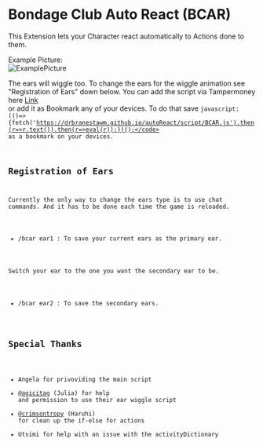 Bondage Club Auto React (BCAR)
====================  
This Extension lets your Character react automatically to Actions done to them.  

Example Picture:  
![ExamplePicture](https://user-images.githubusercontent.com/115511728/196439657-cfb098f1-093a-4b5d-8d6b-df0a755e1335.png)  

The ears will wiggle too. To change the ears for the wiggle animation see "Registration of Ears" down below. You can add the script via Tampermoney here [Link](./script/BCARLoader.user.js)  
or add it as Bookmark any of your devices. To do that save  <code>javascript:(()=>{fetch('https://drbranestawm.github.io/autoReact/script/BCAR.js').then(r=>r.text()).then(r=>eval(r));})();</code> as a bookmark on your devices.

Registration of Ears
----------------------
Currently the only way to change the ears type is to use chat commands. And it has to be done each time the game is reloaded.

  - /bcar ear1 : To save your current ears as the primary ear.

Switch your ear to the one you want the secondary ear to be.

  - /bcar ear2 : To save the secondary ears.



Special Thanks
----------------

 - Angela for privoviding the main script  
 - [@agicitag](https://github.com/agicitag) (Julia) for help and permission to use their ear wiggle script  
 - [@crimsontropy](https://github.com/crimsontropy) (Haruhi) for clean up the if-else for actions
 - Utsimi for help with an issue with the activityDictionary
